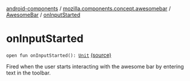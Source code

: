 [android-components](../../index.md) / [mozilla.components.concept.awesomebar](../index.md) / [AwesomeBar](index.md) / [onInputStarted](./on-input-started.md)

# onInputStarted

`open fun onInputStarted(): `[`Unit`](https://kotlinlang.org/api/latest/jvm/stdlib/kotlin/-unit/index.html) [(source)](https://github.com/mozilla-mobile/android-components/blob/master/components/concept/awesomebar/src/main/java/mozilla/components/concept/awesomebar/AwesomeBar.kt#L44)

Fired when the user starts interacting with the awesome bar by entering text in the toolbar.

